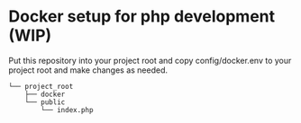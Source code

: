 # Docker setup for php development (WIP)

Put this repository into your project root and copy config/docker.env to your project root and make changes as needed.

```
└── project_root
    ├── docker
    └── public
        └── index.php
```
